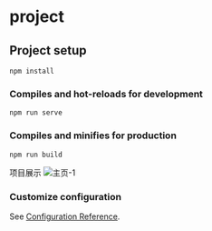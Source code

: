 # project

## Project setup
```
npm install
```

### Compiles and hot-reloads for development
```
npm run serve
```

### Compiles and minifies for production
```
npm run build
```
项目展示
![主页-1](https://github.com/super-fox/demo/Snipaste_2020-08-16_22-04-04.png)

### Customize configuration
See [Configuration Reference](https://cli.vuejs.org/config/).
